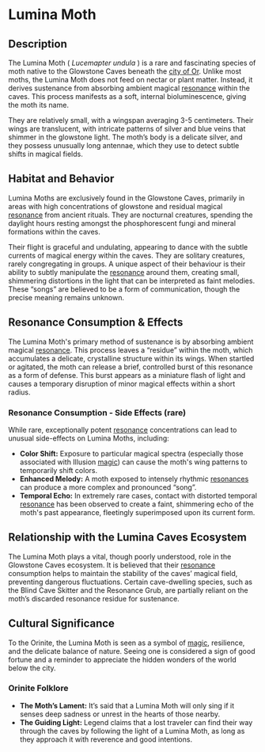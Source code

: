 # Lumina Moth

## Description

The Lumina Moth ( *Lucemapter undula* ) is a rare and fascinating species of moth native to the Glowstone Caves beneath the [city of Or](/geography/settlement/city/city-of-or.md). Unlike most moths, the Lumina Moth does not feed on nectar or plant matter. Instead, it derives sustenance from absorbing ambient magical [resonance](/structure/mechanic/resonance.md) within the caves. This process manifests as a soft, internal bioluminescence, giving the moth its name.

They are relatively small, with a wingspan averaging 3-5 centimeters. Their wings are translucent, with intricate patterns of silver and blue veins that shimmer in the glowstone light. The moth’s body is a delicate silver, and they possess unusually long antennae, which they use to detect subtle shifts in magical fields.

## Habitat and Behavior

Lumina Moths are exclusively found in the Glowstone Caves, primarily in areas with high concentrations of glowstone and residual magical [resonance](/structure/mechanic/resonance.md) from ancient rituals. They are nocturnal creatures, spending the daylight hours resting amongst the phosphorescent fungi and mineral formations within the caves.

Their flight is graceful and undulating, appearing to dance with the subtle currents of magical energy within the caves. They are solitary creatures, rarely congregating in groups.  A unique aspect of their behaviour is their ability to subtly manipulate the [resonance](/structure/mechanic/resonance.md) around them, creating small, shimmering distortions in the light that can be interpreted as faint melodies. These “songs” are believed to be a form of communication, though the precise meaning remains unknown.

## Resonance Consumption & Effects

The Lumina Moth's primary method of sustenance is by absorbing ambient magical [resonance](/structure/mechanic/resonance.md). This process leaves a “residue” within the moth, which accumulates a delicate, crystalline structure within its wings.  When startled or agitated, the moth can release a brief, controlled burst of this resonance as a form of defense. This burst appears as a miniature flash of light and causes a temporary disruption of minor magical effects within a short radius.

### Resonance Consumption - Side Effects (rare)

While rare, exceptionally potent [resonance](/structure/mechanic/resonance.md) concentrations can lead to unusual side-effects on Lumina Moths, including:

*   **Color Shift:** Exposure to particular magical spectra (especially those associated with Illusion [magic](/structure/mechanic/magic.md)) can cause the moth's wing patterns to temporarily shift colors.
*   **Enhanced Melody:** A moth exposed to intensely rhythmic [resonances](/structure/mechanic/resonance.md) can produce a more complex and pronounced “song”.
*   **Temporal Echo:** In extremely rare cases, contact with distorted temporal [resonance](/structure/mechanic/resonance.md) has been observed to create a faint, shimmering echo of the moth's past appearance, fleetingly superimposed upon its current form.

## Relationship with the Lumina Caves Ecosystem

The Lumina Moth plays a vital, though poorly understood, role in the Glowstone Caves ecosystem. It is believed that their [resonance](/structure/mechanic/resonance.md) consumption helps to maintain the stability of the caves’ magical field, preventing dangerous fluctuations.  Certain cave-dwelling species, such as the Blind Cave Skitter and the Resonance Grub, are partially reliant on the moth’s discarded resonance residue for sustenance.

## Cultural Significance

To the Orinite, the Lumina Moth is seen as a symbol of [magic](/structure/mechanic/magic.md), resilience, and the delicate balance of nature.  Seeing one is considered a sign of good fortune and a reminder to appreciate the hidden wonders of the world below the city.

### Orinite Folklore

*   **The Moth’s Lament:** It’s said that a Lumina Moth will only sing if it senses deep sadness or unrest in the hearts of those nearby.
*   **The Guiding Light:** Legend claims that a lost traveler can find their way through the caves by following the light of a Lumina Moth, as long as they approach it with reverence and good intentions.
